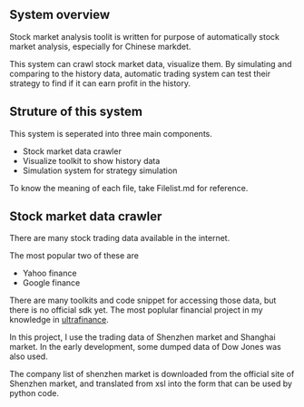 System overview
---------------
Stock market analysis toolit is written for purpose of automatically stock market analysis, especially for Chinese markdet.

This system can crawl stock market data, visualize them. By simulating and comparing to the history data, automatic trading system can test their strategy to find if it can earn profit in the history.


Struture of this system
-----------------------
This system is seperated into three main components.

- Stock market data crawler
- Visualize toolkit to show history data
- Simulation system for strategy simulation

To know the meaning of each file, take Filelist.md for reference.

Stock market data crawler
-------------------------
There are many stock trading data available in the internet.

The most popular two of these are  
- Yahoo finance
- Google finance

There are many toolkits and code snippet for accessing those data, but there is no official sdk yet. The most poplular financial project in my knowledge in [ultrafinance](code.google.com/p/ultrafinance).

In this project, I use the trading data of Shenzhen market and Shanghai market. In the early development, some dumped data of Dow Jones was also used.

The company list of shenzhen market is downloaded from the official site of Shenzhen market, and translated from xsl into the form that can be used by python code.





